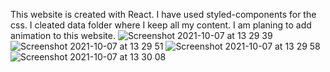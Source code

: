 This website is created with React. I have used styled-components for the css. I cleated data folder where I keep all my content. I am planing to add animation to this website.
![Screenshot 2021-10-07 at 13 29 39](https://user-images.githubusercontent.com/62358510/136384704-44e563cf-7a6e-4235-b611-7f5a38f49227.png)
![Screenshot 2021-10-07 at 13 29 51](https://user-images.githubusercontent.com/62358510/136384716-693e61d2-a03d-412c-8eed-efa3abfc6574.png)
![Screenshot 2021-10-07 at 13 29 58](https://user-images.githubusercontent.com/62358510/136384721-6aa872ac-a093-498e-81bf-c476e711390b.png)
![Screenshot 2021-10-07 at 13 30 08](https://user-images.githubusercontent.com/62358510/136384729-379f3483-6102-4aef-9f65-6711f92bd237.png)
